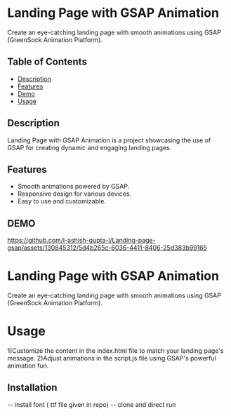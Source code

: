 # Landing Page with GSAP Animation

Create an eye-catching landing page with smooth animations using GSAP (GreenSock Animation Platform).

## Table of Contents

- [Description](#description)
- [Features](#features)
- [Demo](#demo)
- [Usage](#usage)


## Description

Landing Page with GSAP Animation is a project showcasing the use of GSAP for creating dynamic and engaging landing pages.

## Features

- Smooth animations powered by GSAP.
- Responsive design for various devices.
- Easy to use and customizable.

## DEMO



https://github.com/l-ashish-gupta-l/Landing-page-gsap/assets/130845312/5d4b265c-6036-4411-8406-25d383b99165





# Landing Page with GSAP Animation



Create an eye-catching landing page with smooth animations using GSAP (GreenSock Animation Platform).




# Usage
1)Customize the content in the index.html file to match your landing page's message.
2)Adjust animations in the script.js file using GSAP's powerful animation fun.


## Installation 
-- install font ( ttf file given in repo)
-- clone and direct run
